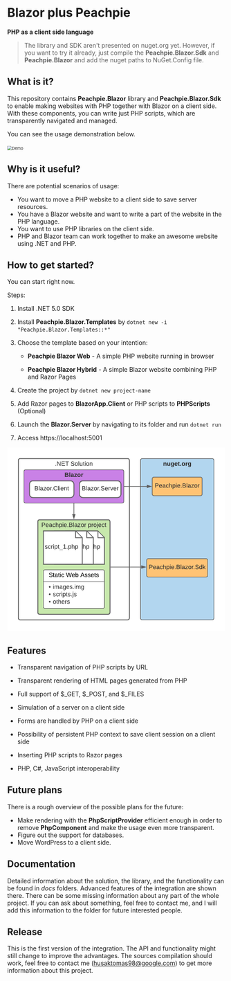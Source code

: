 <h1>
Blazor plus Peachpie
</h1>

**PHP as a client side language**

> The library and SDK aren't presented on nuget.org yet. However, if you want to try it already, just compile the **Peachpie.Blazor.Sdk** and **Peachpie.Blazor** and add the nuget paths to NuGet.Config file.

## What is it?

This repository contains **Peachpie.Blazor** library and **Peachpie.Blazor.Sdk** to enable making websites with PHP together with Blazor on a client side. With these components, you can write just PHP scripts, which are transparently navigated and managed.

You can see the usage demonstration below. 

<img src=".\docs\images\video1.gif" alt="Demo" style="zoom: 67%;" />

## Why is it useful?

There are potential scenarios of usage:

- You want to move a PHP website to a client side to save server resources.
- You have a Blazor website and want to write a part of the website in the PHP language.
- You want to use PHP libraries on the client side.
- PHP and Blazor team can work together to make an awesome website using .NET and PHP.  

## How to get started?

You can start right now.

Steps:

1. Install .NET 5.0 SDK
2. Install **Peachpie.Blazor.Templates** by ```dotnet new -i "Peachpie.Blazor.Templates::*"```
3. Choose the template based on your intention: 

	- **Peachpie Blazor Web** - A simple PHP website running in browser 

	- **Peachpie Blazor Hybrid** - A simple Blazor website combining PHP and Razor Pages


4. Create the project by ```dotnet new project-name```

5. Add Razor pages to **BlazorApp.Client** or PHP scripts to **PHPScripts** (Optional)

6. Launch the **Blazor.Server** by navigating to its folder and run ```dotnet run```

7. Access https://localhost:5001

<img src=".\docs\images\Structure.png" alt="Solution structure" style="zoom: 67%;" />

## Features

- Transparent navigation of PHP scripts by URL

- Transparent rendering of HTML pages generated from PHP

- Full support of $\_GET, $\_POST, and $\_FILES

- Simulation of a server on a client side

- Forms are handled by PHP on a client side

- Possibility of persistent PHP context to save client session on a client side
- Inserting PHP scripts to Razor pages
- PHP, C#, JavaScript interoperability

## Future plans

There is a rough overview of the possible plans for the future:

- Make rendering with the **PhpScriptProvider** efficient enough in order to remove **PhpComponent** and make the usage even more transparent.
- Figure out the support for databases.
- Move WordPress to a client side.

## Documentation

Detailed information about the solution, the library, and the functionality can be found in *docs* folders. Advanced features of the integration are shown there. There can be some missing information about any part of the whole project. If you can ask about something, feel free to contact me, and I will add this information to the folder for future interested people. 

## Release

This is the first version of the integration. The API and functionality might still change to improve the advantages. The sources compilation should work, feel free to contact me ([husaktomas98@google.com](mailto:husaktomas98@google.com)) to get more information about this project.
